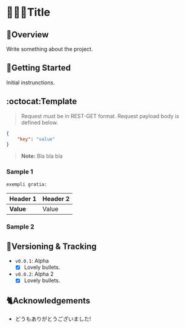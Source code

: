 # :maple_leaf::japan::japanese_castle:Title
## :mount_fuji:Overview
Write something about the project.
## :tokyo_tower:Getting Started
Initial instrunctions.
## :octocat:Template
> Request must be in REST-GET format.
Request payload body is defined below.
```json
{
    "key": "value"
}
```
> **Note:** Bla bla bla
### Sample 1
```url
exempli gratia:
```
Header 1 | Header 2
------------ | -------------
**Value** | Value
### Sample 2
## :cherry_blossom:Versioning & Tracking
- `v0.0.1`: Alpha
    - [x] Lovely bullets.
- `v0.0.2`: Alpha 2
    - [x] Lovely bullets.
## :cat2:Acknowledgements
- どうもありがとうございました!